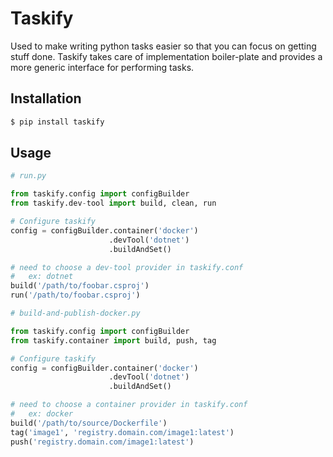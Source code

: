 # Taskify
Used to make writing python tasks easier so that you can focus on getting stuff done. Taskify takes care of implementation boiler-plate and provides a more generic
interface for performing tasks.

## Installation
```bash
$ pip install taskify
```

## Usage
```python
# run.py

from taskify.config import configBuilder
from taskify.dev-tool import build, clean, run

# Configure taskify
config = configBuilder.container('docker')
                      .devTool('dotnet')
                      .buildAndSet()

# need to choose a dev-tool provider in taskify.conf
#   ex: dotnet
build('/path/to/foobar.csproj')
run('/path/to/foobar.csproj')
```

```python
# build-and-publish-docker.py

from taskify.config import configBuilder
from taskify.container import build, push, tag

# Configure taskify
config = configBuilder.container('docker')
                      .devTool('dotnet')
                      .buildAndSet()

# need to choose a container provider in taskify.conf
#   ex: docker
build('/path/to/source/Dockerfile')
tag('image1', 'registry.domain.com/image1:latest')
push('registry.domain.com/image1:latest')
```
